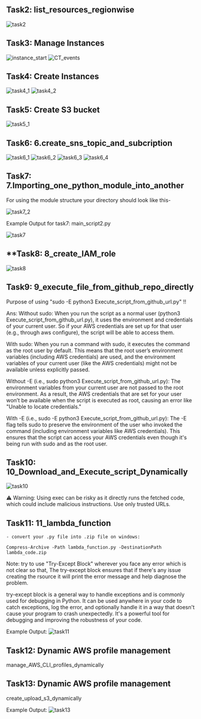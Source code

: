 
## **Task2: list_resources_regionwise**

![task2](images/task2_op.png)

## **Task3: Manage Instances**

![instance_start](images/instance_start.png)
![CT_events](images/CT_event_history.png)

## **Task4: Create Instances**

![task4_1](images/task4_1.png)
![task4_2](images/task4_2.png)

## **Task5: Create S3 bucket**

![task5_1](images/task5_1.png)

## **Task6: 6.create_sns_topic_and_subcription**

![task6_1](images/task6_1.png)
![task6_2](images/task6_2.png)
![task6_3](images/task6_3.png)
![task6_4](images/task6_4.png)

## **Task7: 7.Importing_one_python_module_into_another**
For using the module structure your directory should look like this-

![task7_2](images/task7_2.png)

Example Output for task7: main_script2.py

![task7](images/task7_1.png)

## **Task8: 8_create_IAM_role

![task8](images/task8_1.png)

## **Task9: 9_execute_file_from_github_repo_directly**

Purpose of using "sudo -E python3 Execute_script_from_github_url.py" !!

Ans:
Without sudo: When you run the script as a normal user (python3 Execute_script_from_github_url.py), it uses the environment and credentials of your current user. So if your AWS credentials are set up for that user (e.g., through aws configure), the script will be able to access them.

With sudo: When you run a command with sudo, it executes the command as the root user by default. This means that the root user’s environment variables (including AWS credentials) are used, and the environment variables of your current user (like the AWS credentials) might not be available unless explicitly passed.

Without -E (i.e., sudo python3 Execute_script_from_github_url.py): The environment variables from your current user are not passed to the root environment. As a result, the AWS credentials that are set for your user won’t be available when the script is executed as root, causing an error like "Unable to locate credentials."

With -E (i.e., sudo -E python3 Execute_script_from_github_url.py): The -E flag tells sudo to preserve the environment of the user who invoked the command (including environment variables like AWS credentials). This ensures that the script can access your AWS credentials even though it's being run with sudo and as the root user.


## **Task10: 10_Download_and_Execute_script_Dynamically**

![task10](images/task10_1.png)

⚠️ Warning: Using exec can be risky as it directly runs the fetched code, which could include malicious instructions. Use only trusted URLs.


## **Task11: 11_lambda_function**

    - convert your .py file into .zip file on windows:

    Compress-Archive -Path lambda_function.py -DestinationPath lambda_code.zip              

Note: try to use "Try-Except Block" wherever you face any error which is not clear so that, The try-except block ensures that if there's any issue creating the rsource it will print the error message and help diagnose the problem.

try-except block is a general way to handle exceptions and is commonly used for debugging in Python. It can be used anywhere in your code to catch exceptions, log the error, and optionally handle it in a way that doesn't cause your program to crash unexpectedly. It's a powerful tool for debugging and improving the robustness of your code.

Example Output:
![task11](images/task11_1.png)

## **Task12: Dynamic AWS profile management**
manage_AWS_CLI_profiles_dynamically

## **Task13: Dynamic AWS profile management**
create_upload_s3_dynamically

Example Output:
![task13](images/task13.png)



